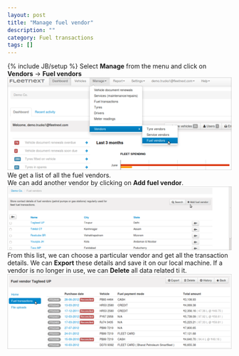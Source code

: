 ```yaml
---
layout: post
title: "Manage fuel vendor"
description: ""
category: Fuel transactions
tags: []
---
```

{% include JB/setup %}
Select **Manage** from the menu and click on **Vendors** -> **Fuel vendors**  
![Manage fuel vendors](/assets/images/tb/fuelven_01.png)  
We get a list of all the fuel vendors.  
We can add another vendor by clicking on **Add fuel vendor**.  
![List of vendors](/assets/images/tb/fuelven_02.png)  
From this list, we can choose a particular vendor and get all the transaction details. We can **Export** these details and save it on our local machine. If a vendor is no longer in use, we can **Delete** all data related ti it.  
![Vendor details](/assets/images/tb/fuelven_03.png)  



